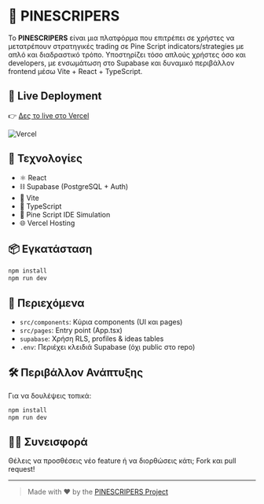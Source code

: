 # 🧠 PINESCRIPERS

Το **PINESCRIPERS** είναι μια πλατφόρμα που επιτρέπει σε χρήστες να μετατρέπουν στρατηγικές trading σε Pine Script indicators/strategies με απλό και διαδραστικό τρόπο. Υποστηρίζει τόσο απλούς χρήστες όσο και developers, με ενσωμάτωση στο Supabase και δυναμικό περιβάλλον frontend μέσω Vite + React + TypeScript.

## 🚀 Live Deployment

👉 [Δες το live στο Vercel](https://pinescripers.vercel.app)

![Vercel](https://vercel.com/button)

## 📁 Τεχνολογίες

- ⚛️ React
- ⛓️ Supabase (PostgreSQL + Auth)
- 💨 Vite
- 🔷 TypeScript
- 🧠 Pine Script IDE Simulation
- 🌐 Vercel Hosting

## 📦 Εγκατάσταση

```bash
npm install
npm run dev
```

## 📄 Περιεχόμενα

- `src/components`: Κύρια components (UI και pages)
- `src/pages`: Entry point (App.tsx)
- `supabase`: Χρήση RLS, profiles & ideas tables
- `.env`: Περιέχει κλειδιά Supabase (όχι public στο repo)

## 🛠️ Περιβάλλον Ανάπτυξης

Για να δουλέψεις τοπικά:

```bash
npm install
npm run dev
```

## 🧑‍💻 Συνεισφορά

Θέλεις να προσθέσεις νέο feature ή να διορθώσεις κάτι; Fork και pull request!

---

> Made with ❤️ by the [PINESCRIPERS Project](https://github.com/professor434/Pinescripers)